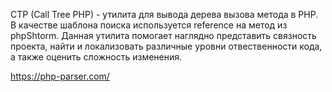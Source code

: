 CTP (Call Tree PHP) - утилита для вывода дерева вызова метода в PHP.
В качестве шаблона поиска используется reference на метод из phpShtorm.
Данная утилита помогает наглядно представить связность проекта, найти и локализовать
различные уровни отвественности кода, а также оценить сложность изменения.

https://php-parser.com/